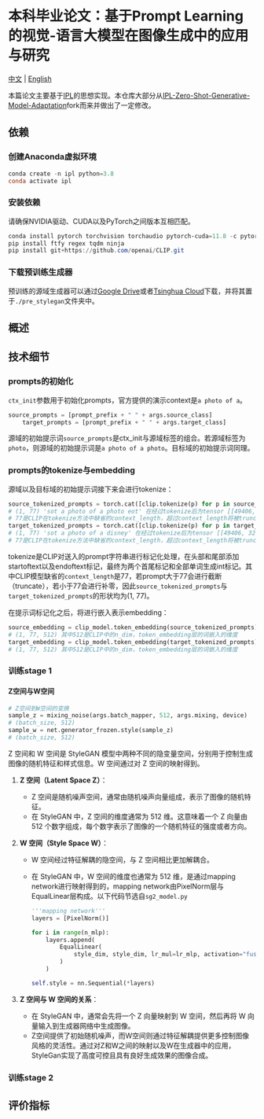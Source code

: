 # 本科毕业论文：基于Prompt Learning的视觉-语言大模型在图像生成中的应用与研究

[中文](./README.md) | [English](./README_en-us.md)

本篇论文主要基于[IPL](https://arxiv.org/pdf/2304.03119.pdf)的思想实现。本仓库大部分从[IPL-Zero-Shot-Generative-Model-Adaptation](https://github.com/Picsart-AI-Research/IPL-Zero-Shot-Generative-Model-Adaptation)fork而来并做出了一定修改。

## 依赖

### 创建Anaconda虚拟环境

```powershell
conda create -n ipl python=3.8
conda activate ipl
```

### 安装依赖

请确保NVIDIA驱动、CUDA以及PyTorch之间版本互相匹配。

```powershell
conda install pytorch torchvision torchaudio pytorch-cuda=11.8 -c pytorch -c nvidia
pip install ftfy regex tqdm ninja
pip install git+https://github.com/openai/CLIP.git
```

### 下载预训练生成器

预训练的源域生成器可以通过[Google Drive](https://drive.google.com/drive/folders/1FW8XfDbTg9MLEodEeIl6zJEaCVyZ053L?usp=sharing)或者[Tsinghua Cloud](https://cloud.tsinghua.edu.cn/d/dbd0955d9a9547dc99f2/)下载，并将其置于`./pre_stylegan`文件夹中。

## 概述

## 技术细节

### prompts的初始化

`ctx_init`参数用于初始化prompts，官方提供的演示context是`a photo of a`。

```python
source_prompts = [prompt_prefix + " " + args.source_class]
    target_prompts = [prompt_prefix + " " + args.target_class]
```

源域的初始提示词`source_prompts`是ctx_init与源域标签的组合。若源域标签为`photo`，则源域的初始提示词是`a photo of a photo`。目标域的初始提示词同理。

### prompts的tokenize与embedding

源域以及目标域的初始提示词接下来会进行tokenize：

```python
source_tokenized_prompts = torch.cat([clip.tokenize(p) for p in source_prompts]).to(device)
# (1, 77) 'sot a photo of a photo eot' 在经过tokenize后为tensor [[49406, 320, 1125, 539, 320, 1125, 49407, etc]]
# 77是CLIP在tokenize方法中缺省的context_length，超过context_length将被truncate，不足的将用0补齐
target_tokenized_prompts = torch.cat([clip.tokenize(p) for p in target_prompts]).to(device)
# (1, 77) 'sot a photo of a disney' 在经过tokenize后为tensor [[49406, 320, 1125, 539, 320, 4696, 49407, etc]]
# 77是CLIP在tokenize方法中缺省的context_length，超过context_length将被truncate，不足的将用0补齐
```

tokenize是CLIP对送入的prompt字符串进行标记化处理，在头部和尾部添加startoftext以及endoftext标记，最终为两个首尾标记和全部单词生成int标记。其中CLIP模型缺省的`context_length`是77，若prompt大于77会进行截断（truncate），若小于77会进行补零，因此`source_tokenized_prompts`与`target_tokenized_prompts`的形状均为(1, 77)。

在提示词标记化之后，将进行嵌入表示embedding：

```python
source_embedding = clip_model.token_embedding(source_tokenized_prompts).type(clip_model.dtype)
# (1, 77, 512) 其中512是CLIP中的n_dim，token_embedding层的词嵌入的维度
target_embedding = clip_model.token_embedding(target_tokenized_prompts).type(clip_model.dtype)
# (1, 77, 512) 其中512是CLIP中的n_dim，token_embedding层的词嵌入的维度
```

### 训练stage 1

#### Z空间与W空间

```python
# Z空间到W空间的变换
sample_z = mixing_noise(args.batch_mapper, 512, args.mixing, device)
# (batch_size, 512)
sample_w = net.generator_frozen.style(sample_z)
# (batch_size, 512)
```

Z 空间和 W 空间是 StyleGAN 模型中两种不同的隐变量空间，分别用于控制生成图像的随机特征和样式信息。W 空间通过对 Z 空间的映射得到。

1. **Z 空间（Latent Space Z）**：

   - Z 空间是随机噪声空间，通常由随机噪声向量组成，表示了图像的随机特征。
   - 在 StyleGAN 中，Z 空间的维度通常为 512 维。这意味着一个 Z 向量由 512 个数字组成，每个数字表示了图像的一个随机特征的强度或者方向。

2. **W 空间（Style Space W）**：

   - W 空间经过特征解耦的隐空间，与 Z 空间相比更加解耦合。

   - 在 StyleGAN 中，W 空间的维度也通常为 512 维，是通过mapping network进行映射得到的，mapping network由PixelNorm层与EqualLinear层构成。以下代码节选自`sg2_model.py`

     ```python
     '''mapping network'''
     layers = [PixelNorm()]
     
     for i in range(n_mlp):
         layers.append(
             EqualLinear(
                 style_dim, style_dim, lr_mul=lr_mlp, activation="fused_lrelu"
             )
         )
     
     self.style = nn.Sequential(*layers)
     ```

3. **Z 空间与 W 空间的关系**：

   - 在 StyleGAN 中，通常会先将一个 Z 向量映射到 W 空间，然后再将 W 向量输入到生成器网络中生成图像。
   - Z空间提供了初始随机噪声，而W空间则通过特征解耦提供更多控制图像风格的灵活性。通过对Z和W之间的映射以及W在生成器中的应用，StyleGan实现了高度可控且具有良好生成效果的图像合成。

### 训练stage 2

## 评价指标


